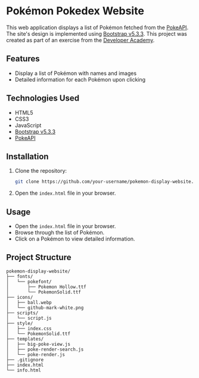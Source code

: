 # Pokémon Pokedex Website

This web application displays a list of Pokémon fetched from the [PokeAPI](https://pokeapi.co/). The site's design is implemented using [Bootstrap v5.3.3](https://getbootstrap.com/). This project was created as part of an exercise from the [Developer Academy](https://developerakademie.com/).

## Features

- Display a list of Pokémon with names and images
- Detailed information for each Pokémon upon clicking

## Technologies Used

- HTML5
- CSS3
- JavaScript
- [Bootstrap v5.3.3](https://getbootstrap.com/)
- [PokeAPI](https://pokeapi.co/)

## Installation

1. Clone the repository:
    ```bash
    git clone https://github.com/your-username/pokemon-display-website.git
    ```
2. Open the `index.html` file in your browser.

## Usage

- Open the `index.html` file in your browser.
- Browse through the list of Pokémon.
- Click on a Pokémon to view detailed information.

## Project Structure

```plaintext
pokemon-display-website/
├── fonts/
│   └── pokefont/
│       ├── Pokemon Hollow.ttf
│       └── PokemonSolid.ttf
├── icons/
│   ├── ball.webp
│   └── github-mark-white.png
├── scripts/
│   └── script.js
├── style/
│   ├── index.css
│   └── PokemonSolid.ttf
├── templates/
│   ├── big-poke-view.js
│   ├── poke-render-search.js
│   └── poke-render.js
├── .gitignore
├── index.html
└── info.html

